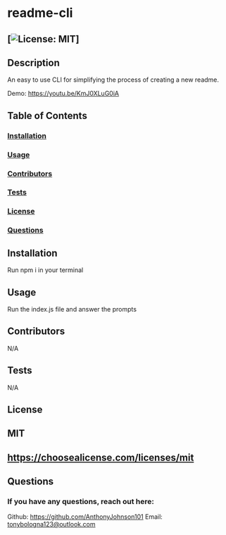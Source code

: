  # readme-cli

  ## [![License: MIT](https://img.shields.io/badge/License-MIT-yellow.svg)]

  ## Description 
  An easy to use CLI for simplifying the process of creating a new readme.
  
  Demo: https://youtu.be/KmJ0XLuG0iA

  ## Table of Contents
  ###  [Installation](#installation)
  ###  [Usage](#usage)
  ###  [Contributors](#contributors)
  ###  [Tests](#tests)
  ###  [License](#license)
  ###  [Questions](#questions)

  ## Installation
  Run npm i in your terminal

  ## Usage
  Run the index.js file and answer the prompts

  ## Contributors
  N/A

  ## Tests
  N/A

  ## License
  ## MIT
  ## https://choosealicense.com/licenses/mit

  ## Questions
  ### If you have any questions, reach out here:
  Github: https://github.com/AnthonyJohnson101
  Email: tonybologna123@outlook.com
